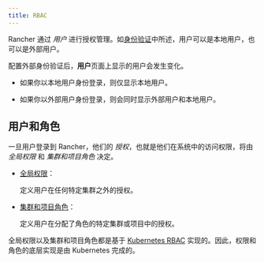```yaml
---
title: RBAC
---
```


Rancher 通过 _用户_ 进行授权管理。如[身份验证](about-authentication.md)中所述，用户可以是本地用户，也可以是外部用户。

配置外部身份验证后，**用户**页面上显示的用户会发生变化。

- 如果你以本地用户身份登录，则仅显示本地用户。

- 如果你以外部用户身份登录，则会同时显示外部用户和本地用户。

## 用户和角色

一旦用户登录到 Rancher，他们的 _授权_，也就是他们在系统中的访问权限，将由 _全局权限_ 和 _集群和项目角色_ 决定。

- [全局权限](../how-to-guides/advanced-user-guides/authentication-permissions-and-global-configuration/manage-role-based-access-control-rbac/global-permissions.md)：

   定义用户在任何特定集群之外的授权。

- [集群和项目角色](../how-to-guides/advanced-user-guides/authentication-permissions-and-global-configuration/manage-role-based-access-control-rbac/cluster-and-project-roles.md)：

   定义用户在分配了角色的特定集群或项目中的授权。

全局权限以及集群和项目角色都是基于 [Kubernetes RBAC](https://kubernetes.io/docs/reference/access-authn-authz/rbac/) 实现的。因此，权限和角色的底层实现是由 Kubernetes 完成的。
